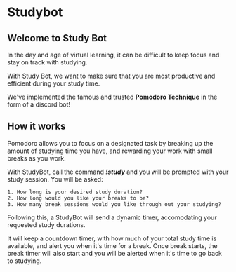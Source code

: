 # Studybot

## Welcome to Study Bot

In the day and age of virtual learning, it can be difficult to keep focus and stay on track with studying.

With Study Bot, we want to make sure that you are most productive and efficient during your study time. 

We've implemented the famous and trusted **Pomodoro Technique** in the form of a discord bot!

## How it works


Pomodoro allows you to focus on a designated task by breaking up the amount of studying time you have, and rewarding your work with small breaks as you work.

With StudyBot, call the command ***!study*** and you will be prompted with your study session. You will be asked:
    
    1. How long is your desired study duration? 
    2. How long would you like your breaks to be?
    3. How many break sessions would you like through out your studying?

Following this, a StudyBot will send a dynamic timer, accomodating your requested study durations.

It will keep a countdown timer, with how much of your total study time is available, and alert you when it's time for a break. Once break starts, the break timer will also start and you will be alerted when it's time to go back to studying.
